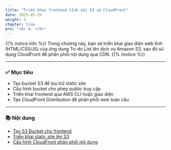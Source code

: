 ```yaml
---
title: "Triển khai frontend tĩnh với S3 và CloudFront"
date: 2025-05-25
weight: 4
chapter: true
pre: "<b> 4. </b>"
---
```


{{% notice info %}}
Trong chương này, bạn sẽ triển khai giao diện web tĩnh (HTML/CSS/JS) của ứng dụng To-do List lên dịch vụ Amazon S3, sau đó sử dụng CloudFront để phân phối nội dung qua CDN.
{{% /notice %}}

---

### ✅ Mục tiêu

- Tạo bucket S3 để lưu trữ static site
- Cấu hình bucket cho phép public truy cập
- Triển khai frontend qua AWS CLI hoặc giao diện
- Tạo CloudFront Distribution để phân phối web toàn cầu

---

### 📚 Nội dung

- [Tạo S3 Bucket cho frontend](4.1-setup-s3/)
- [Triển khai static site lên S3](4.2-deploy-static-site/)
- [Cấu hình CloudFront phân phối nội dung](4.3-setup-cloudfront/)

